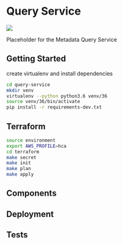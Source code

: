 # Query Service
[![](https://status.dev.data.humancellatlas.org/build/HumanCellAtlas/query-service/master.svg)](https://allspark.dev.data.humancellatlas.org/HumanCellAtlas/query-service/pipelines)

Placeholder for the Metadata Query Service

## Getting Started
create virtualenv and install dependencies
```bash
cd query-service
mkdir venv
virtualenv --python python3.6 venv/36
source venv/36/bin/activate
pip install -r requirements-dev.txt
```
## Terraform
```bash
source environment
export AWS_PROFILE=hca
cd terraform
make secret
make init
make plan
make apply

```

## Components
## Deployment
## Tests
